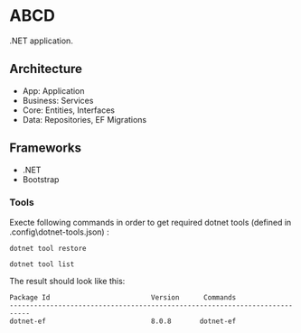 # ABCD

.NET application.

## Architecture

- App: Application
- Business: Services
- Core: Entities, Interfaces
- Data: Repositories, EF Migrations

## Frameworks

- .NET
- Bootstrap

### Tools

Execte following commands in order to get required dotnet tools (defined in .config\dotnet-tools.json) :

`dotnet tool restore`

`dotnet tool list`

The result should look like this:

```cli
Package Id                         Version      Commands
---------------------------------------------------------------------------
dotnet-ef                          8.0.8       dotnet-ef
```
